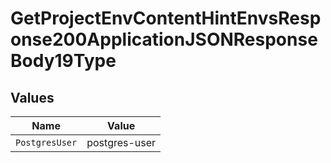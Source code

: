 # GetProjectEnvContentHintEnvsResponse200ApplicationJSONResponseBody19Type


## Values

| Name           | Value          |
| -------------- | -------------- |
| `PostgresUser` | postgres-user  |